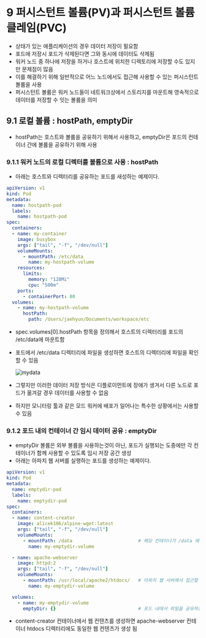 # 9 퍼시스턴트 볼륨(PV)과 퍼시스턴트 볼륨 클레임(PVC)

- 상태가 있는 애플리케이션의 경우 데이터 저장이 필요함
- 포드에 저장시 포드가 삭제된다면 그와 동시에 데이터도 삭제됨
- 워커 노드 중 하나에 저장을 하거나 호스트에 위치한 디렉토리에 저장할 수도 있지만 문제점이 많음
- 이를 해결하기 위해 일반적으로 어느 노드에서도 접근해 사용할 수 있는 퍼시스턴트 볼륨을 사용
- 퍼시스턴트 볼륨은 워커 노드들이 네트워크상에서 스토리지를 마운트해 영속적으로 데이터를 저장할 수 잇는 볼륨을 의미

## 9.1 로컬 볼륨 :  hostPath, emptyDir

- hostPath는 호스트와 볼륨을 공유하기 위해서 사용하고, emptyDir은 포드의 컨테이너 간에 볼륨을 공유하기 위해 사용

### 9.1.1 워커 노드의 로컬 디렉터를 볼륨으로 사용 : hostPath

- 아래는 호스트와 디렉터리를 공유하는 포드를 새성하는 예제이다.

```YAML
apiVersion: v1
kind: Pod
metadata:
  name: hostpath-pod
  labels:
    name: hostpath-pod
spec:
  containers:
  - name: my-container
    image: busybox
    args: ["tail", "-f", "/dev/null"]
    volumeMounts:
      - mountPath: /etc/data
        name: my-hostpath-volume
    resources:
      limits:
        memory: "128Mi"
        cpu: "500m"
    ports:
      - containerPort: 80
  volumes:
    - name: my-hostpath-volume
      hostPath:
        path: /Users/jaehyun/Documents/workspace/etc

```

- spec.volumes[0].hostPath 항목을 정의해서 호스트의 디렉터리를 포드의 /etc/data에 마운트함
- 포드에서 /etc/data 디렉터리에 파일을 생성하면 호스트의 디렉터리에 파일을 확인할 수 있음

  ![mydata](https://lh3.googleusercontent.com/pw/AM-JKLXuH2yQBhTRzi5bVjSXClfFQbC3TpdktJ1gebapu9mEz-T_m7PPjB0BgKuSOWHOxdPZbg5CGMD-hrP9YHxyiyxgSVtDIbWf58oqwfs32Pn2moRGeup2Q_8oD361JTP3nWc4QVNU0ej-XuB7jQQW0aaqvg=w842-h272-no?authuser=0)

- 그렇지만 이러한 데이터 저장 방식은 디플로이먼트에 장애가 생겨서 다른 노드로 포드가 옮겨갈 경우 데이터를 사용할 수 없음
- 하지만 모니터링 툴과 같은 모드 워커에 배포가 일어나는 특수한 상황에서는 사용할 수 있음

### 9.1.2 포드 내의 컨테이너 간 임시 데이터 공유 : emptyDir

- emptyDir 볼륨은 외부 볼륨을 사용하는것이 아닌, 포드가 실행되는 도중에만 각 컨테이너가 함께 사용할 수 있도록 임시 저장 공간 생성
- 아래는 아파치  웹 서버를 실행하는 포드를 생성하는 예제이다.

```YAML
apiVersion: v1
kind: Pod
metadata:
  name: emptydir-pod
  labels:
    name: emptydir-pod
spec:
  containers:
  - name: content-creator
    image: alicek106/alpine-wget:latest
    args: ["tail", "-f", "/dev/null"]
    volumeMounts:
      - mountPath: /data                        # 해당 컨테이너가 /data 에 파일을 생성하면
        name: my-emptydir-volume

  - name: apache-webserver
    image: httpd:2
    args: ["tail", "-f", "/dev/null"]
    volumeMounts:
      - mountPath: /usr/local/apache2/htdocs/   # 아파치 웹 서버에서 접근할 수 있음
        name: my-emptydir-volume

  volumes:
    - name: my-emptydir-volume
      emptyDir: {}                              # 포드 내에서 파일을 공유하는 emptydDir
```

- content-creator 컨테이너에서 웹 컨텐츠를 생성하면  apache-webserver 컨테이너 htdocs 디렉터리에도 동일한 웹 컨텐츠가 생성 됨

